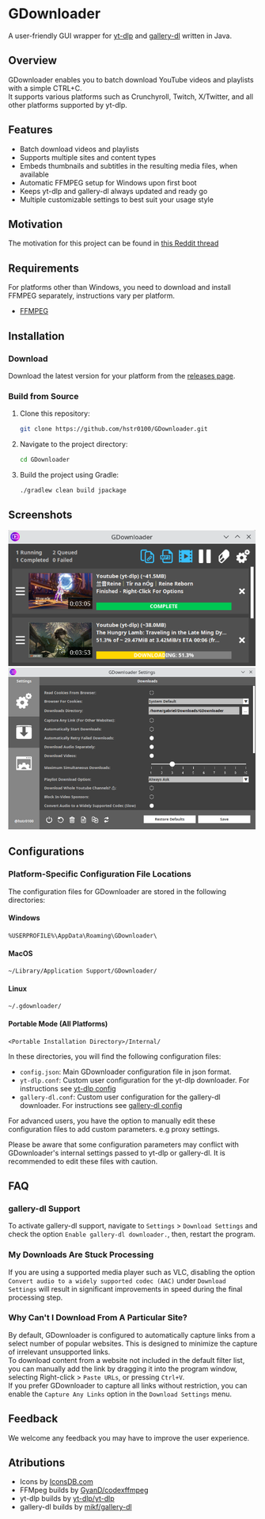 # GDownloader

A user-friendly GUI wrapper for [yt-dlp](https://github.com/yt-dlp/yt-dlp) and [gallery-dl](https://github.com/mikf/gallery-dl) written in Java.

## Overview

GDownloader enables you to batch download YouTube videos and playlists with a simple CTRL+C.\
It supports various platforms such as Crunchyroll, Twitch, X/Twitter, and all other platforms supported by yt-dlp.

## Features

- Batch download videos and playlists
- Supports multiple sites and content types
- Embeds thumbnails and subtitles in the resulting media files, when available
- Automatic FFMPEG setup for Windows upon first boot
- Keeps yt-dlp and gallery-dl always updated and ready go
- Multiple customizable settings to best suit your usage style

## Motivation

The motivation for this project can be found in [this Reddit thread](https://www.reddit.com/r/DataHoarder/comments/1g34i9g/gdownloader_yet_another_user_friendly_ytdlp_gui/)

## Requirements

For platforms other than Windows, you need to download and install FFMPEG separately, instructions vary per platform.

- [FFMPEG](https://ffmpeg.org/download.html)

## Installation

### Download

Download the latest version for your platform from the [releases page](https://github.com/hstr0100/GDownloader/releases).

### Build from Source

1. Clone this repository:
   ```bash
   git clone https://github.com/hstr0100/GDownloader.git
   ```

2. Navigate to the project directory:
   ```bash
   cd GDownloader
   ```

3. Build the project using Gradle:
   ```bash
   ./gradlew clean build jpackage
   ```

## Screenshots

<img src="screenshot1.png" alt="Screenshot1" width="500"/>
<img src="screenshot2.png" alt="Screenshot2" width="500"/>

## Configurations

### Platform-Specific Configuration File Locations

The configuration files for GDownloader are stored in the following directories:

#### Windows

    %USERPROFILE%\AppData\Roaming\GDownloader\

#### MacOS

    ~/Library/Application Support/GDownloader/

#### Linux

    ~/.gdownloader/

#### Portable Mode (All Platforms)

    <Portable Installation Directory>/Internal/

In these directories, you will find the following configuration files:
- `config.json`: Main GDownloader configuration file in json format.
- `yt-dlp.conf`: Custom user configuration for the yt-dlp downloader. For instructions see [yt-dlp config](https://github.com/yt-dlp/yt-dlp?tab=readme-ov-file#configuration)
- `gallery-dl.conf`: Custom user configuration for the gallery-dl downloader. For instructions see [gallery-dl config](https://github.com/mikf/gallery-dl?tab=readme-ov-file#configuration)


For advanced users, you have the option to manually edit these configuration files to add custom parameters. e.g proxy settings.

Please be aware that some configuration parameters may conflict with GDownloader's internal settings passed to yt-dlp or gallery-dl. It is recommended to edit these files with caution.

## FAQ

### gallery-dl Support

To activate gallery-dl support, navigate to `Settings` > `Download Settings` and check the option `Enable gallery-dl downloader.`, then, restart the program.

### My Downloads Are Stuck Processing

If you are using a supported media player such as VLC, disabling the option `Convert audio to a widely supported codec (AAC)` under `Download Settings` will result in significant improvements in speed during the final processing step.

### Why Can't I Download From A Particular Site?

By default, GDownloader is configured to automatically capture links from a select number of popular websites. This is designed to minimize the capture of irrelevant unsupported links.\
To download content from a website not included in the default filter list, you can manually add the link by dragging it into the program window, selecting Right-click > `Paste URLs`, or pressing `Ctrl+V`.\
If you prefer GDownloader to capture all links without restriction, you can enable the `Capture Any Links` option in the `Download Settings` menu.

## Feedback

We welcome any feedback you may have to improve the user experience.

## Atributions

- Icons by [IconsDB.com](https://www.iconsdb.com)
- FFMpeg builds by [GyanD/codexffmpeg](https://github.com/GyanD/codexffmpeg)
- yt-dlp builds by [yt-dlp/yt-dlp](https://github.com/yt-dlp/yt-dlp)
- gallery-dl builds by [mikf/gallery-dl](https://github.com/mikf/gallery-dl)

